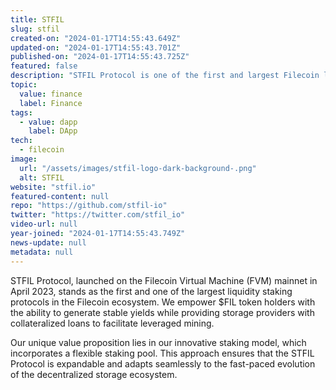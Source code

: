 ```yaml
---
title: STFIL
slug: stfil
created-on: "2024-01-17T14:55:43.649Z"
updated-on: "2024-01-17T14:55:43.701Z"
published-on: "2024-01-17T14:55:43.725Z"
featured: false
description: "STFIL Protocol is one of the first and largest Filecoin liquidity staking and leveraged mining protocol launched on the Filecoin Virtual Machine (FVM). We aim to build the most decentralized staking ecosystem."
topic:
  value: finance
  label: Finance
tags:
  - value: dapp
    label: DApp
tech:
  - filecoin
image:
  url: "/assets/images/stfil-logo-dark-background-.png"
  alt: STFIL
website: "stfil.io"
featured-content: null
repo: "https://github.com/stfil-io"
twitter: "https://twitter.com/stfil_io"
video-url: null
year-joined: "2024-01-17T14:55:43.749Z"
news-update: null
metadata: null
---
```


STFIL Protocol, launched on the Filecoin Virtual Machine (FVM) mainnet in April 2023, stands as the first and one of the largest liquidity staking protocols in the Filecoin ecosystem. We empower $FIL token holders with the ability to generate stable yields while providing storage providers with collateralized loans to facilitate leveraged mining.

Our unique value proposition lies in our innovative staking model, which incorporates a flexible staking pool. This approach ensures that the STFIL Protocol is expandable and adapts seamlessly to the fast-paced evolution of the decentralized storage ecosystem.
